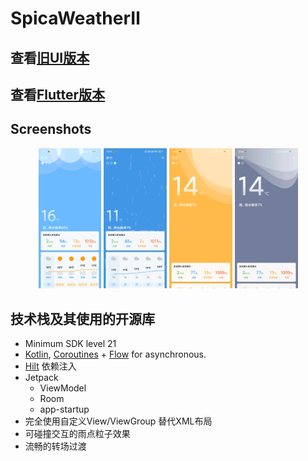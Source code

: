 
# SpicaWeatherⅡ

## 查看[旧UI版本](https://github.com/yangSpica27/SpicaWeather) 
## 查看[Flutter版本](https://github.com/yangSpica27/spica_weather_flutter.git)

## Screenshots
<p align="center">
<img src="/pic/1.png" width="20%"/>
<img src="/pic/2.png" width="20%"/>
<img src="/pic/3.png" width="20%"/>
<img src="/pic/4.png" width="20%"/>
</p>



## 技术栈及其使用的开源库
- Minimum SDK level 21
- [Kotlin](https://kotlinlang.org/), [Coroutines](https://github.com/Kotlin/kotlinx.coroutines) + [Flow](https://kotlin.github.io/kotlinx.coroutines/kotlinx-coroutines-core/kotlinx.coroutines.flow/) for asynchronous.
- [Hilt](https://dagger.dev/hilt/) 依赖注入
- Jetpack
    - ViewModel
    - Room
    - app-startup
- 完全使用自定义View/ViewGroup 替代XML布局
- 可碰撞交互的雨点粒子效果
- 流畅的转场过渡
